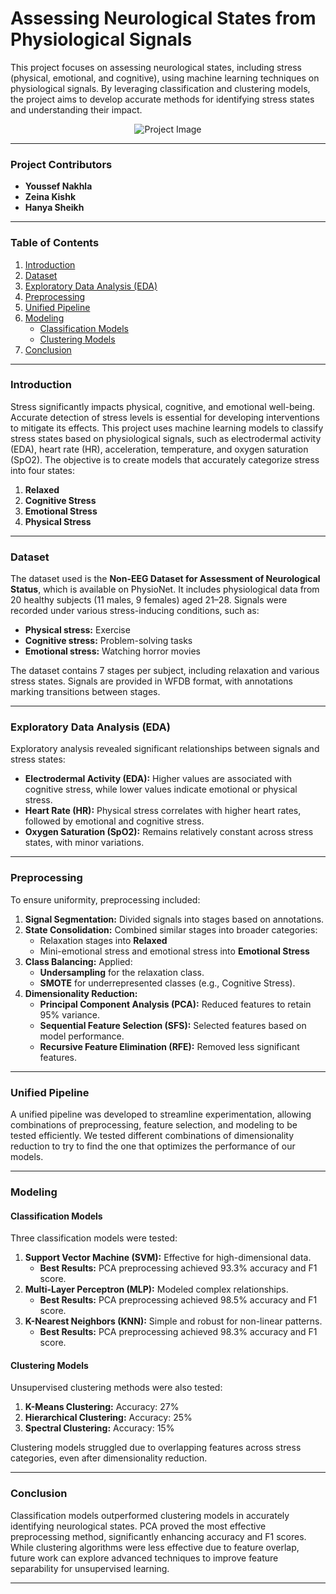 # Assessing Neurological States from Physiological Signals

This project focuses on assessing neurological states, including stress (physical, emotional, and cognitive), using machine learning techniques on physiological signals. By leveraging classification and clustering models, the project aims to develop accurate methods for identifying stress states and understanding their impact.

<p align="center">
  <img src="https://github.com/user-attachments/assets/0badfc7b-7012-45d4-a44e-c1fac8729d56" alt="Project Image">
</p>


---

### Project Contributors
- **Youssef Nakhla**
- **Zeina Kishk**
- **Hanya Sheikh**

---

### Table of Contents
1. [Introduction](#introduction)
2. [Dataset](#dataset)
3. [Exploratory Data Analysis (EDA)](#exploratory-data-analysis-eda)
4. [Preprocessing](#preprocessing)
5. [Unified Pipeline](#unified-pipeline)
6. [Modeling](#modeling)
   - [Classification Models](#classification-models)
   - [Clustering Models](#clustering-models)
7. [Conclusion](#conclusion)

---

### **Introduction**

Stress significantly impacts physical, cognitive, and emotional well-being. Accurate detection of stress levels is essential for developing interventions to mitigate its effects. This project uses machine learning models to classify stress states based on physiological signals, such as electrodermal activity (EDA), heart rate (HR), acceleration, temperature, and oxygen saturation (SpO2). The objective is to create models that accurately categorize stress into four states:
1. **Relaxed**
2. **Cognitive Stress**
3. **Emotional Stress**
4. **Physical Stress**

---

### **Dataset**

The dataset used is the **Non-EEG Dataset for Assessment of Neurological Status**, which is available on PhysioNet. It includes physiological data from 20 healthy subjects (11 males, 9 females) aged 21–28. Signals were recorded under various stress-inducing conditions, such as:
- **Physical stress:** Exercise
- **Cognitive stress:** Problem-solving tasks
- **Emotional stress:** Watching horror movies

The dataset contains 7 stages per subject, including relaxation and various stress states. Signals are provided in WFDB format, with annotations marking transitions between stages.

---

### **Exploratory Data Analysis (EDA)**

Exploratory analysis revealed significant relationships between signals and stress states:
- **Electrodermal Activity (EDA):** Higher values are associated with cognitive stress, while lower values indicate emotional or physical stress.
- **Heart Rate (HR):** Physical stress correlates with higher heart rates, followed by emotional and cognitive stress.
- **Oxygen Saturation (SpO2):** Remains relatively constant across stress states, with minor variations.

---

### **Preprocessing**

To ensure uniformity, preprocessing included:
1. **Signal Segmentation:** Divided signals into stages based on annotations.
2. **State Consolidation:** Combined similar stages into broader categories:
   - Relaxation stages into **Relaxed**
   - Mini-emotional stress and emotional stress into **Emotional Stress**
3. **Class Balancing:** Applied:
   - **Undersampling** for the relaxation class.
   - **SMOTE** for underrepresented classes (e.g., Cognitive Stress).
4. **Dimensionality Reduction:**
   - **Principal Component Analysis (PCA):** Reduced features to retain 95% variance.
   - **Sequential Feature Selection (SFS):** Selected features based on model performance.
   - **Recursive Feature Elimination (RFE):** Removed less significant features.

---

### **Unified Pipeline**

A unified pipeline was developed to streamline experimentation, allowing combinations of preprocessing, feature selection, and modeling to be tested efficiently. We tested different combinations of dimensionality reduction to try to find the one that optimizes the performance of our models.

---

### **Modeling**

#### **Classification Models**
Three classification models were tested:
1. **Support Vector Machine (SVM):** Effective for high-dimensional data.
   - **Best Results:** PCA preprocessing achieved 93.3% accuracy and F1 score.
2. **Multi-Layer Perceptron (MLP):** Modeled complex relationships.
   - **Best Results:** PCA preprocessing achieved 98.5% accuracy and F1 score.
3. **K-Nearest Neighbors (KNN):** Simple and robust for non-linear patterns.
   - **Best Results:** PCA preprocessing achieved 98.3% accuracy and F1 score.

#### **Clustering Models**
Unsupervised clustering methods were also tested:
1. **K-Means Clustering:** Accuracy: 27%
2. **Hierarchical Clustering:** Accuracy: 25%
3. **Spectral Clustering:** Accuracy: 15%

Clustering models struggled due to overlapping features across stress categories, even after dimensionality reduction.

---

### **Conclusion**

Classification models outperformed clustering models in accurately identifying neurological states. PCA proved the most effective preprocessing method, significantly enhancing accuracy and F1 scores. While clustering algorithms were less effective due to feature overlap, future work can explore advanced techniques to improve feature separability for unsupervised learning.

---
